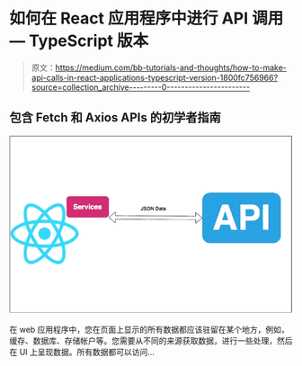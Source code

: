 # 如何在 React 应用程序中进行 API 调用— TypeScript 版本

> 原文：<https://medium.com/bb-tutorials-and-thoughts/how-to-make-api-calls-in-react-applications-typescript-version-1800fc756966?source=collection_archive---------0----------------------->

## 包含 Fetch 和 Axios APIs 的初学者指南

![](img/fb75903a1f85e8340ae2d9241209b8a7.png)

在 web 应用程序中，您在页面上显示的所有数据都应该驻留在某个地方，例如，缓存、数据库、存储帐户等。您需要从不同的来源获取数据，进行一些处理，然后在 UI 上呈现数据。所有数据都可以访问…
